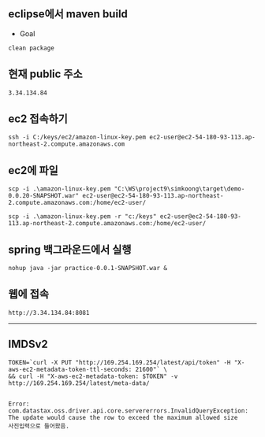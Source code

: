 
## eclipse에서 maven build
- Goal
```
clean package
```

## 현재 public 주소

```
3.34.134.84
```

## ec2 접속하기

```
ssh -i C:/keys/ec2/amazon-linux-key.pem ec2-user@ec2-54-180-93-113.ap-northeast-2.compute.amazonaws.com
```

## ec2에 파일 

```
scp -i .\amazon-linux-key.pem "C:\WS\project9\simkoong\target\demo-0.0.20-SNAPSHOT.war" ec2-user@ec2-54-180-93-113.ap-northeast-2.compute.amazonaws.com:/home/ec2-user/
```

```
scp -i .\amazon-linux-key.pem -r "c:/keys" ec2-user@ec2-54-180-93-113.ap-northeast-2.compute.amazonaws.com:/home/ec2-user/
```

## spring 백그라운드에서 실행

```
nohup java -jar practice-0.0.1-SNAPSHOT.war &
```


## 웹에 접속

```
http://3.34.134.84:8081
```









---

## IMDSv2

```
TOKEN=`curl -X PUT "http://169.254.169.254/latest/api/token" -H "X-aws-ec2-metadata-token-ttl-seconds: 21600"` \
&& curl -H "X-aws-ec2-metadata-token: $TOKEN" -v http://169.254.169.254/latest/meta-data/
```


```

Error: com.datastax.oss.driver.api.core.servererrors.InvalidQueryException: The update would cause the row to exceed the maximum allowed size
사진입력으로 들어왔음.
```